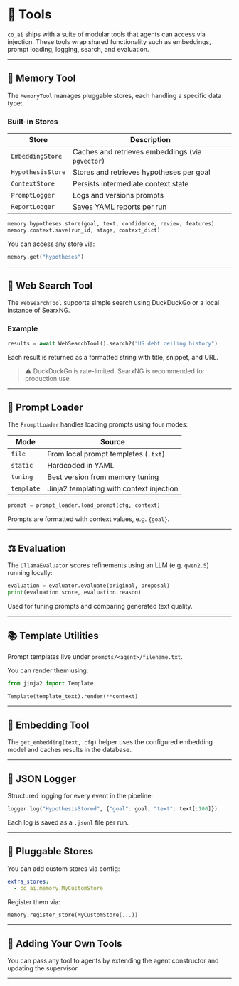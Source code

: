 # 🧰 Tools

`co_ai` ships with a suite of modular tools that agents can access via injection. These tools wrap shared functionality such as embeddings, prompt loading, logging, search, and evaluation.

---

## 🧠 Memory Tool

The `MemoryTool` manages pluggable stores, each handling a specific data type:

### Built-in Stores

| Store           | Description                                      |
|----------------|--------------------------------------------------|
| `EmbeddingStore` | Caches and retrieves embeddings (via `pgvector`) |
| `HypothesisStore` | Stores and retrieves hypotheses per goal        |
| `ContextStore`    | Persists intermediate context state             |
| `PromptLogger`    | Logs and versions prompts                       |
| `ReportLogger`    | Saves YAML reports per run                      |

```python
memory.hypotheses.store(goal, text, confidence, review, features)
memory.context.save(run_id, stage, context_dict)
````

You can access any store via:

```python
memory.get("hypotheses")
```

---

## 🔎 Web Search Tool

The `WebSearchTool` supports simple search using DuckDuckGo or a local instance of SearxNG.

### Example

```python
results = await WebSearchTool().search2("US debt ceiling history")
```

Each result is returned as a formatted string with title, snippet, and URL.

> ⚠️ DuckDuckGo is rate-limited. SearxNG is recommended for production use.

---

## 🧪 Prompt Loader

The `PromptLoader` handles loading prompts using four modes:

| Mode       | Source                                   |
| ---------- | ---------------------------------------- |
| `file`     | From local prompt templates (`.txt`)     |
| `static`   | Hardcoded in YAML                        |
| `tuning`   | Best version from memory tuning          |
| `template` | Jinja2 templating with context injection |

```python
prompt = prompt_loader.load_prompt(cfg, context)
```

Prompts are formatted with context values, e.g. `{goal}`.

---

## ⚖️ Evaluation

The `OllamaEvaluator` scores refinements using an LLM (e.g. `qwen2.5`) running locally:

```python
evaluation = evaluator.evaluate(original, proposal)
print(evaluation.score, evaluation.reason)
```

Used for tuning prompts and comparing generated text quality.

---

## 📚 Template Utilities

Prompt templates live under `prompts/<agent>/filename.txt`.

You can render them using:

```python
from jinja2 import Template

Template(template_text).render(**context)
```

---

## 🔁 Embedding Tool

The `get_embedding(text, cfg)` helper uses the configured embedding model and caches results in the database.

---

## 📝 JSON Logger

Structured logging for every event in the pipeline:

```python
logger.log("HypothesisStored", {"goal": goal, "text": text[:100]})
```

Each log is saved as a `.jsonl` file per run.

---

## 🔧 Pluggable Stores

You can add custom stores via config:

```yaml
extra_stores:
  - co_ai.memory.MyCustomStore
```

Register them via:

```python
memory.register_store(MyCustomStore(...))
```

---

## 🧩 Adding Your Own Tools

You can pass any tool to agents by extending the agent constructor and updating the supervisor.

---

